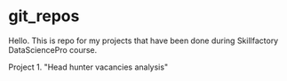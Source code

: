 # git_repos
Hello.
This is repo for my projects that have been done during Skillfactory DataSciencePro course.

Project 1. 
"Head hunter vacancies analysis"


